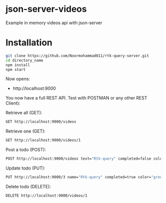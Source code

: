 # json-server-videos

Example in memory videos api with json-server

# Installation

```bash
git clone https://github.com/Noormohammad011/rtk-query-server.git
cd directory_name
npm install
npm start
```

Now opens:

- http://localhost:9000

You now have a full REST API. Test with POSTMAN or any other REST Client):

Retrieve all (GET):

```bash
GET http://localhost:9000/videos
```

Retrieve one (GET):

```bash
GET http://localhost:9000/videos/1
```

Post a todo (POST):

```bash
POST http://localhost:9000/videos text="Rtk-query" completed=false color="red"
```

Update todo (PUT):

```bash
PUT http://localhost:9000/3 name="Rtk-query" completed=true color="green"
```

Delete todo (DELETE):

```bash
DELETE http://localhost:9000/videos/1
```

